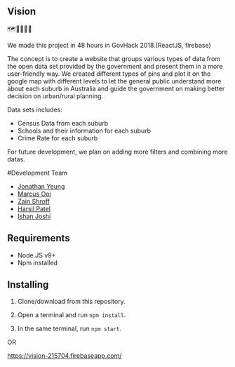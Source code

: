 ## Vision
🗺️📍🏫👦🏼

We made this project in 48 hours in GovHack 2018.(ReactJS, firebase)

The concept is to create a website that groups various types of data from the open data set provided by the government and present them in a more user-friendly way. 
We created different types of pins and plot it on the google map with different levels to let the general public understand more about each suburb in Australia and guide the government on making better decision on urban/rural planning.

Data sets includes:
- Census Data from each suburb
- Schools and their information for each suburb
- Crime Rate for each suburb

For future development, we plan on adding more filters and combining more datas.

#Development Team
- [Jonathan Yeung](https://github.com/YeungJonathan)
- [Marcus Ooi](https://github.com/MarcusKJOoi)
- [Zain Shroff](https://github.com/zain610)
- [Harsil Patel](https://github.com/harsilspatel)
- [Ishan Joshi](https://github.com/ish-joshi)

## Requirements
- Node.JS v9+
- Npm installed

## Installing
1. Clone/download from this repository.

2. Open a terminal and run <code>npm install</code>.

3. In the same terminal, run <code>npm start</code>.

OR

https://vision-215704.firebaseapp.com/
